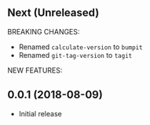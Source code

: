 ## Next (Unreleased)

BREAKING CHANGES:

 * Renamed `calculate-version` to `bumpit`
 * Renamed `git-tag-version` to `tagit`

NEW FEATURES:

## 0.0.1 (2018-08-09)

  * Initial release

